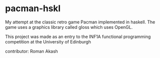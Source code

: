 # pacman-hskl

My attempt at the classic retro game Pacman implemented in haskell. The game uses a graphics library called gloss which uses OpenGL.

This project was made as an entry to the INF1A functional programming competition at the University of Edinburgh 

contributor: Roman Akash
